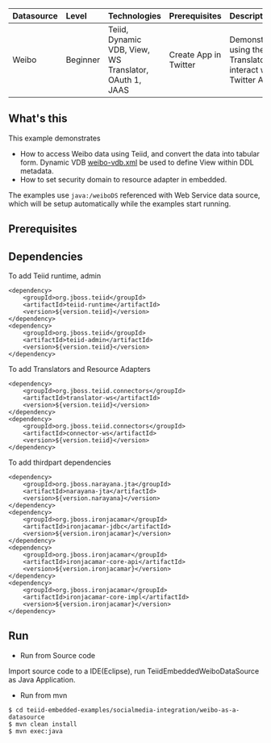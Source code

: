 | **Datasource** | **Level** | **Technologies** | **Prerequisites** | **Description** |
|:---------|:----------|:-----------------|:------------------|:----------------|
|Weibo |Beginner |Teiid, Dynamic VDB, View, WS Translator, OAuth 1, JAAS |Create App in Twitter |Demonstrates using the WS Translator to interact with Twitter API |

## What's this

This example demonstrates 

* How to access Weibo data using Teiid, and convert the data into tabular form. Dynamic VDB [weibo-vdb.xml](src/main/resources/weibo-vdb.xml) be used to define View within DDL metadata.
* How to set security domain to resource adapter in embedded.


The examples use `java:/weiboDS` referenced with Web Service data source, which will be setup automatically while the examples start running.

## Prerequisites
## Dependencies

To add Teiid runtime, admin

~~~
<dependency>
    <groupId>org.jboss.teiid</groupId>
    <artifactId>teiid-runtime</artifactId>
    <version>${version.teiid}</version>
</dependency>
<dependency>
    <groupId>org.jboss.teiid</groupId>
    <artifactId>teiid-admin</artifactId>
    <version>${version.teiid}</version>
</dependency>
~~~

To add Translators and Resource Adapters

~~~
<dependency>
    <groupId>org.jboss.teiid.connectors</groupId>
    <artifactId>translator-ws</artifactId>
    <version>${version.teiid}</version>
</dependency>
<dependency>
    <groupId>org.jboss.teiid.connectors</groupId>
    <artifactId>connector-ws</artifactId>
    <version>${version.teiid}</version> 
</dependency>
~~~

To add thirdpart dependencies

~~~
<dependency>
    <groupId>org.jboss.narayana.jta</groupId>
    <artifactId>narayana-jta</artifactId>
    <version>${version.narayana}</version>
</dependency>
<dependency>
    <groupId>org.jboss.ironjacamar</groupId>
    <artifactId>ironjacamar-jdbc</artifactId>
    <version>${version.ironjacamar}</version>
</dependency>
<dependency>
    <groupId>org.jboss.ironjacamar</groupId>
    <artifactId>ironjacamar-core-api</artifactId>
    <version>${version.ironjacamar}</version>
</dependency>
<dependency>
    <groupId>org.jboss.ironjacamar</groupId>
    <artifactId>ironjacamar-core-impl</artifactId>
    <version>${version.ironjacamar}</version>
</dependency>
~~~

## Run

* Run from Source code

Import source code to a IDE(Eclipse), run TeiidEmbeddedWeiboDataSource as Java Application.

* Run from mvn

~~~
$ cd teiid-embedded-examples/socialmedia-integration/weibo-as-a-datasource
$ mvn clean install
$ mvn exec:java
~~~
